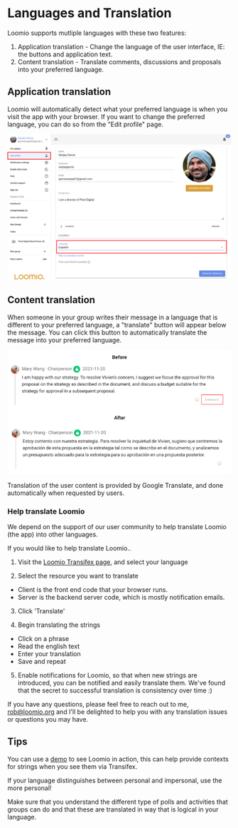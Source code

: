 # Languages and Translation

Loomio supports mutliple languages with these two features:

1. Application translation - Change the language of the user interface, IE: the buttons and application text.
2. Content translation - Translate comments, discussions and proposals into your preferred language.

## Application translation

Loomio will automatically detect what your preferred language is when you visit the app with your browser. 
If you want to change the preferred language, you can do so from the "Edit profile" page.

![changing your preferred language](change_language.png)

## Content translation
When someone in your group writes their message in a language that is different to your preferred language, a "translate" button will appear below the message. You can click this button to automatically translate the message into your preferred language.


![content tranlation](content_translation.png)

Translation of the user content is provided by Google Translate, and done automatically when requested by users.

### Help translate Loomio

We depend on the support of our user community to help translate Loomio (the app) into other languages.

If you would like to help translate Loomio..

1. Visit the [Loomio Transifex page](https://www.transifex.com/projects/p/loomio-1/), and select your language

2. Select the resource you want to translate
  - Client is the front end code that your browser runs.
  - Server is the backend server code, which is mostly notification emails.

3. Click 'Translate'

4. Begin translating the strings
  - Click on a phrase
  - Read the english text
  - Enter your translation
  - Save and repeat

5. Enable notifications for Loomio, so that when new strings are introduced, you can be notified and easily translate them. We've found that the secret to successful translation is consistency over time :)

If you have any questions, please feel free to reach out to me, rob@loomio.org and I'll be delighted to help you with any translation issues or questions you may have.

## Tips

You can use a [demo](https://www.loomio.com/try) to see Loomio in action, this can help provide contexts for strings when you see them via Transifex.

If your language distinguishes between personal and impersonal, use the more personal!

Make sure that you understand the different type of polls and activities that groups can do and that these are translated in way that is logical in your language.
